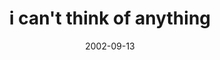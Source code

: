 ---
layout: base.njk
title : 'i can&#39;t think of anything' 
view_title : 'i can&#39;t think of anything' 
year : '2002' 
date : '2002-09-13' 
img_file : '/drawing/icantthinkofanything.png' 
html_file : 'icantthinkofanything' 
next_html : 'ihatetetris.html' 
year_order : '160' 
permalink : "title/{{html_file}}.html"
---